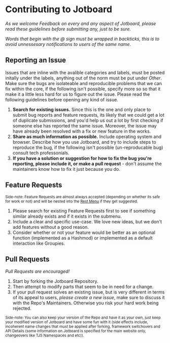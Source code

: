# Contributing to Jotboard

_As we welcome Feedback on every and any aspect of Jotboard, please read these guidelines before submitting any, just to be sure._

_Words that begin with the @ sign must be wrapped in backticks, this is to avoid unnessesary notifications to users of the same name._

## Reporting an Issue

Issues that are inline with the avalible categories and labels, must be posted initally under the labels, anything out of the norm must be put under _Other_. Make sure the bugs are isolateable and reproducible problems that we can fix within the core, if the following isn't possible, specify more so so that it make it a little less hard for us to figure out the issue. Please read the following guidelines before opening any kind of issue.

1. **Search for existing issues.** Since this is the one and only place to submit bug reports and feature requests, its likely that we could get a lot of duplicate submissions, and you'd help us out a lot by first checking if someone else has reported the same issue. Moreover, the issue may have already been resolved with a fix or new feature in the works.
2. **Share as much information as possible.** Include operating system and browser. Describe how you use Jotboard, and try to include steps to reproduce the bug, if the following isn't possible (un-reproducable bug) consult tech professonials.
3. **If you have a solution or suggestion for how to fix the bug you're reporting, please include it, or make a pull request** - don't assume the maintainers know how to fix it just because you do.

## Feature Requests

<sup>Side-note: Feature Requests are almost always accepted (depending on whether its safe for work or not) and will be nested into the <a href="https://jotboard.github.io/#rest">Rest Menu</a> if they get suggested.</sup>

1. Please search for existing Feature Requests first to see if something similar already exists and if it exists in the submenu.
2. Include a clear and specific use-case. We love new ideas, but we don't add features without a good reason.
3. Consider whether or not your feature would be better as an optional function (implemented as a Hashmod) or implemented as a default interaction like Groupies.

## Pull Requests

_Pull Requests are encouraged!_

1. Start by forking the Jotboard Repository.
2. Then attempt to modify parts that seem to be in need for a change.
3. If your pull request solves an existing issue, but is very different in terms of its appeal to users, _please create a new issue_, make sure to discuss it with the Repo's Maintainers. Otherwise you risk your hard work being rejected.

<sup>Side-note: You can also keep your version of the Repo and have it as your own, just keep your modified version of Jotboard and have some fun with it (side effects include, incoherent name changes that must be applied after forking, framework switchovers and API Details (some information on Jotboard is specified for the main website only, changeovers like TJS Namespaces and etc)).</sup>